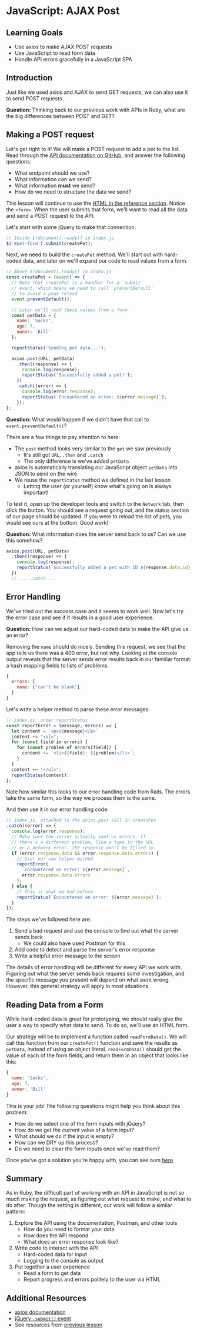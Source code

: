 # JavaScript: AJAX Post

## Learning Goals
- Use axios to make AJAX POST requests
- Use JavaScript to read form data
- Handle API errors gracefully in a JavaScript SPA

## Introduction

Just like we used axios and AJAX to send GET requests, we can also use it to send POST requests.

**Question:** Thinking back to our previous work with APIs in Ruby, what are the big differences between POST and GET?

## Making a POST request

Let's get right to it! We will make a POST request to add a pet to the list. Read through the [API documentation on GitHub](https://github.com/AdaGold/pets_api/blob/master/README.md), and answer the following questions:

- What endpoint should we use?
- What information can we send?
- What information **must** we send?
- How do we need to structure the data we send?


This lesson will continue to use the [HTML in the reference section](reference/axios/index.html). Notice the `<form>`. When the user submits that form, we'll want to read all the data and send a POST request to the API.

Let's start with some jQuery to make that connection.

```javascript
// Inside $(document).ready() in index.js
$('#pet-form').submit(createPet);
```

Next, we need to build the `createPet` method. We'll start out with hard-coded data, and later on we'll expand our code to read values from a form.

```javascript
// Above $(document).ready() in index.js
const createPet = (event) => {
  // Note that createPet is a handler for a `submit`
  // event, which means we need to call `preventDefault`
  // to avoid a page reload
  event.preventDefault();

  // Later we'll read these values from a form
  const petData = {
    name: 'Socks',
    age: 7,
    owner: 'Bill'
  };

  reportStatus('Sending pet data...');

  axios.post(URL, petData)
    .then((response) => {
      console.log(response);
      reportStatus('Successfully added a pet!');
    })
    .catch((error) => {
      console.log(error.response);
      reportStatus(`Encountered an error: ${error.message}`);
    });
};
```

**Question:** What would happen if we didn't have that call to `event.preventDefault()`?

There are a few things to pay attention to here:
- The `post` method looks very similar to the `get` we saw previously
  - It's still got `URL`, `.then` and `.catch`
  - The only difference is we've added `petData`
- axios is automatically translating our JavaScript object `petData` into JSON to send on the wire
- We reuse the `reportStatus` method we defined in the last lesson
  - Letting the user (or yourself) know what's going on is always important!

To test it, open up the developer tools and switch to the `Network` tab, then click the button. You should see a request going out, and the status section of our page should be updated. If you were to reload the list of pets, you would see ours at the bottom. Good work!

**Question:** What information does the server send back to us? Can we use this somehow?

```javascript
axios.post(URL, petData)
  .then((response) => {
    console.log(response);
    reportStatus(`Successfully added a pet with ID ${response.data.id}!`);
  })
  // ... .catch ...
```

## Error Handling

We've tried out the success case and it seems to work well. Now let's try the error case and see if it results in a good user experience.

**Question:** How can we adjust our hard-coded data to make the API give us an error?

Removing the `name` should do nicely. Sending this request, we see that the app tells us there was a 400 error, but not why. Looking at the console output reveals that the server sends error results back in our familiar format: a hash mapping fields to lists of problems.

```javascript
{
  errors: {
    name: ["can't be blank"]
  }
}
```

Let's write a helper method to parse these error messages:

```javascript
// index.js, under reportStatus
const reportError = (message, errors) => {
  let content = `<p>${message}</p>`
  content += "<ul>";
  for (const field in errors) {
    for (const problem of errors[field]) {
      content += `<li>${field}: ${problem}</li>`;
    }
  }
  content += "</ul>";
  reportStatus(content);
};
```

Note how similar this looks to our error handling code from Rails. The errors take the same form, so the way we process them is the same.

And then use it in our error handling code:

```javascript
// index.js, attached to the axios.post call in createPet
.catch((error) => {
  console.log(error.response);
  // Make sure the server actually sent us errors. If
  // there's a different problem, like a typo in the URL
  // or a network error, the response won't be filled in.
  if (error.response.data && error.response.data.errors) {
    // User our new helper method
    reportError(
      `Encountered an error: ${error.message}`,
      error.response.data.errors
    );
  } else {
    // This is what we had before
    reportStatus(`Encountered an error: ${error.message}`);
  }
});
```

The steps we've followed here are:
1. Send a bad request and use the console to find out what the server sends back
    - We could also have used Postman for this
1. Add code to detect and parse the server's error response
1. Write a helpful error message to the screen

The details of error handling will be different for every API we work with. Figuring out what the server sends back requires some investigation, and the specific message you present will depend on what went wrong. However, this general strategy will apply in most situations.

## Reading Data from a Form

While hard-coded data is great for prototyping, we should really give the user a way to specify what data to send. To do so, we'll use an HTML form.

Our strategy will be to implement a function called `readFormData()`. We will call this function from our `createPet()` function and save the results as `petData`, instead of using an object literal. `readFormData()` should get the value of each of the form fields, and return them in an object that looks like this:

```javascript
{
  name: 'Socks',
  age: 7,
  owner: 'Bill'
}
```

This is your job! The following questions might help you think about this problem:
- How do we select one of the form inputs with jQuery?
- How do we get the current value of a form input?
- What should we do if the input is empty?
- How can we DRY up this process?
- Do we need to clear the form inputs once we've read them?

Once you've got a solution you're happy with, you can see ours [here](reference/axios/index.js).

## Summary

As in Ruby, the difficult part of working with an API in JavaScript is not so much making the request, as figuring out what request to make, and what to do after. Though the setting is different, our work will follow a similar pattern:

1. Explore the API using the documentation, Postman, and other tools
    - How do you need to format your data
    - How does the API respond
    - What does an error response look like?
1. Write code to interact with the API
    - Hard-coded data for input
    - Logging to the console as output
1. Put together a user experience
    - Read a form to get data
    - Report progress and errors politely to the user via HTML

## Additional Resources
- [axios documentation](https://github.com/axios/axios)
- [jQuery `.submit()` event](https://api.jquery.com/submit/)
- See resources from [previous lesson](ajax-intro.md)
